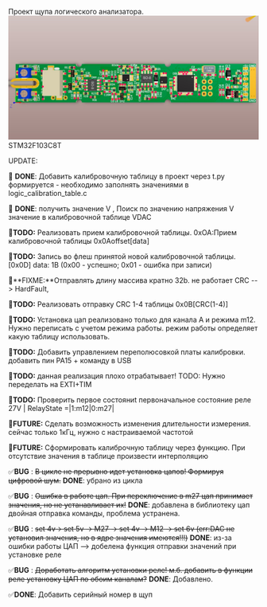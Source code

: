 Проект щупа логического анализатора.
![3D](https://github.com/kozlov-dev/Probe_LA_v5_calibrate_table/blob/main/3D.jpeg "3D")
STM32F103C8T

UPDATE:

:black_square_button: **DONE**: Добавить калибровочную таблицу в проект через t.py формируется - необходимо заполнять значениями в logic_calibration_table.с

:black_square_button: **DONE**: получить значение V , Поиск по значению напряжения V значение в калибровочной таблице VDAC

:black_square_button:**TODO:** Реализовать прием калибровочной таблицы. 0xOA:Прием калибровочной таблицы 0x0Aoffset[data]

:black_square_button:**TODO:** Запись во флеш принятой новой калибровочной таблицы. [0x0D] data: 1B (0x00 - успешно; 0x01 - ошибка при записи)

:black_square_button:**FIXME:**Отправлять длину массива кратно 32b. не работает CRC --> HardFault, 

:black_square_button:**TODO:** Реализовать отправку CRC 1-4 таблицы 0x0B[CRC(1-4)]

:black_square_button:**TODO:** Установка цап реализовано только для канала A и режима m12. Нужно переписать с учетом режима работы. режим работы определяет какую таблицу использовать.	 

:black_square_button:**TODO:** Добавить управлением переполюсовкой платы калибровки. добавить пин PA15 + команду в USB

:black_square_button:**TODO:** данная реализация плохо отрабатывает! TODO: Нужно переделать на EXTI+TIM

:black_square_button:**TODO:** Проверить первое состояниt первоначальное состояние реле 27V | RelayState =|1:m12|0:m27|

:black_square_button:**FUTURE:** Сделать возможность изменения длительности измерения. сейчас только 1кГц, нужно с настраиваемой частотой

:black_square_button:**FUTURE:** Сформировать калиброчную таблицу через функцию. При отсутствие значения в таблице произвести интерполяцию


:white_check_mark:**BUG**	: ~~В цикле не прерывно идет установка цапов! Формируя цифровой шум.~~ **DONE**: убрано из цикла

:white_check_mark:**BUG**	: ~~Ошибка в работе цап. При переключение в m27 цап принимает значения, но не устанавливает их!~~ **DONE**: добавлена в библиотеку цап двойная отправка команды, проблема устранена.

:white_check_mark:**BUG** : ~~set 4v-> set 5v -> M27 -> set 4v -> M12 -> set 6v (err:DAC не установил значения, но в ядре значения имеются!!!)~~ **DONE**: из-за ошибки работы ЦАП --> добелена функция отправки значений при установке реле

:white_check_mark:**BUG** : ~~Доработать алгоритм установки реле! м.б. добавить в функции реле установку ЦАП по обоим каналам?~~ **DONE**: Добавлено.

:white_check_mark:**DONE**: Добавить серийный номер в щуп

